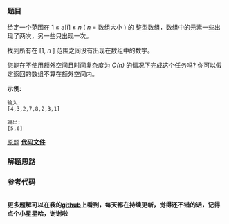### 题目
给定一个范围在  1 ≤ a[i] ≤ _n_ (  _n_ = 数组大小 ) 的 整型数组，数组中的元素一些出现了两次，另一些只出现一次。

找到所有在 [1, _n_ ] 范围之间没有出现在数组中的数字。

您能在不使用额外空间且时间复杂度为 _O(n)_ 的情况下完成这个任务吗? 你可以假定返回的数组不算在额外空间内。

**示例:**

    
    
    输入:
    [4,3,2,7,8,2,3,1]
    
    输出:
    [5,6]
    

[原题](https://leetcode-cn.com/problems/find-all-numbers-disappeared-in-an-array/)    **[代码文件]()**


### 解题思路




### 参考代码

```go


```




**更多题解可以在我的[github](https://github.com/LZH139/leetcode_Go)上看到，每天都在持续更新，觉得还不错的话，记得点个小星星哈，谢谢啦**
